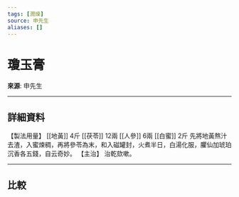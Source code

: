 ```yaml
---
tags: [潤燥]
source: 申先生
aliases: []
---
```


# 瓊玉膏

**來源**: 申先生  

---

## 詳細資料
【製法用量】 [[地黃]] 4斤 [[茯苓]] 12兩 [[人參]] 6兩 [[白蜜]] 2斤
先將地黃熬汁去渣，入蜜煉稠，再將參苓為末，和入磁罐封，火煮半日，白湯化服，臞仙加琥珀沉香各五錢，自云奇妙。
【主治】
治乾欬嗽。

---

## 比較
